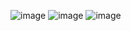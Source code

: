 ![image](https://user-images.githubusercontent.com/114208839/202867039-a0b4fc4f-1688-4740-8839-b8af9b583ea5.png)
![image](https://user-images.githubusercontent.com/114208839/202867061-7c02d06e-2ad7-4416-be80-a578e053e459.png)
![image](https://user-images.githubusercontent.com/114208839/202867106-f98de760-9e53-41de-9aec-6e595fb43cce.png)
